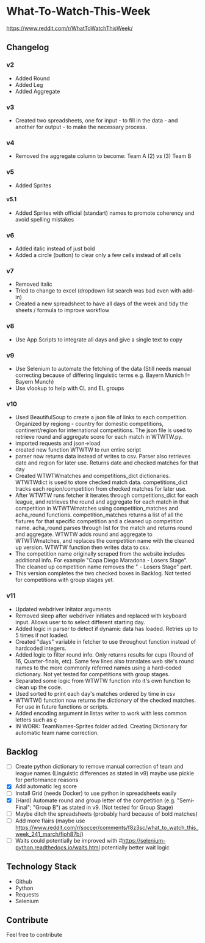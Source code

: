 # What-To-Watch-This-Week

 https://www.reddit.com/r/WhatToWatchThisWeek/

## Changelog

### v2

- Added Round
- Added Leg
- Added Aggregate

### v3

- Created two spreadsheets, one for input - to fill in the data - and another for output - to make the necessary process.

### v4

- Removed the aggregate column to become: Team A (2) vs (3) Team B

### v5

- Added Sprites

#### v5.1

- Added Sprites with official (standart) names to promote coherency and avoid spelling mistakes

### v6

- Added italic instead of just bold
- Added a circle (button) to clear only a few cells instead of all cells

### v7

- Removed italic
- Tried to change to excel (dropdown list search was bad even with add-in)
- Created a new spreadsheet to have all days of the week and tidy the sheets / formula to improve workflow								

### v8

- Use App Scripts to integrate all days and give a single text to copy

### v9

- Use Selenium to automate the fetching of the data (Still needs manual correcting because of differing linguistic terms e.g. Bayern Munich != Bayern Munch)
- Use vlookup to help with CL and EL groups

### v10

- Used BeautifulSoup to create a json file of links to each competition. Organized by regiong - country for domestic competitions, continent/region for international competitions. The json file is used to retrieve round and aggregate score for each match in WTWTW.py.
- imported requests and json->load
- created new function WTWTW to run entire script
- parser now returns data instead of writes to csv. Parser also retrieves date and region for later use. Returns date and checked matches for that day
- Created WTWTWmatches and competitions_dict dictionaries. WTWTWdict is used to store checked match data. competitions_dict tracks each region/competition from checked matches for later use.
- After WTWTW runs fetcher it iterates through competitions_dict for each league, and retrieves the round and aggregate for each match in that competition in WTWTWmatches using competition_matches and acha_round functions. competition_matches returns a list of all the fixtures for that specific competition and a cleaned up competition name. acha_round parses through list for the match and returns round and aggregate. WTWTW adds round and aggregate to WTWTWmatches, and replaces the competition name with the cleaned up version. WTWTW function then writes data to csv. 
- The competition name originally scraped from the website includes additional info. For example "Copa Diego Maradona - Losers Stage". The cleaned up competition name removes the " - Losers Stage" part.
- This version completes the two checked boxes in Backlog. Not tested for competitions with group stages yet.

### v11

- Updated webdriver initator arguments
- Removed sleep after webdriver initiates and replaced with keyboard input. Allows user to to select different starting day.
- Added logic in parser to detect if dynamic data has loaded. Retries up to 5 times if not loaded.
- Created "days" variable in fetcher to use throughout function instead of hardcoded integers.
- Added logic to filter round info. Only returns results for cups (Round of 16, Quarter-finals, etc). Same few lines also translates web site's round names to the more commonly referred names using a hard-coded dictionary. Not yet tested for competitions with group stages.
- Separated some logic from WTWTW function into it's own function to clean up the code.
- Used sorted to print each day's matches ordered by time in csv
- WTWTW() function now returns the dictionary of the checked matches. For use in future functions or scripts.
- Added encoding argument in listas writer to work with less common letters such as ç
- IN WORK: TeamNames-Sprites folder added. Creating Dictionary for automatic team name correction.

## Backlog

- [ ] Create python dictionary to remove manual correction of team and league names (Linguistic differences as stated in v9) maybe use pickle for performance reasons
- [x] Add automatic leg score
- [ ] Install Grid (needs Docker) to use python in spreadsheets easily
- [x] (Hard) Automate round and group letter of the competition (e.g. "Semi-Final"; "Group B") as stated in v9. (Not tested for Group Stage)
- [ ] Maybe ditch the spreadsheets (probably hard because of bold matches)
- [ ] Add more flairs (maybe use https://www.reddit.com/r/soccer/comments/f8z3sc/what_to_watch_this_week_241_march/fioh87b/)
- [ ] Waits could potentially be improved with #https://selenium-python.readthedocs.io/waits.html potentially better wait logic

## Technology Stack

- Github
- Python
- Requests
- Selenium

## Contribute

Feel free to contribute